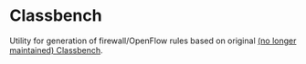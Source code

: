 # Classbench
Utility for generation of firewall/OpenFlow rules based on original [(no longer maintained) Classbench](http://www.arl.wustl.edu/classbench/).

